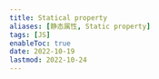 ```yaml
---
title: Statical property
aliases: [静态属性, Static property]
tags: [JS]
enableToc: true
date: 2022-10-19
lastmod: 2022-10-24
---
```


